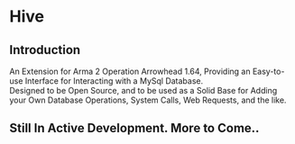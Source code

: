 # Hive
## Introduction
An Extension for Arma 2 Operation Arrowhead 1.64, Providing an Easy-to-use Interface for Interacting with a MySql Database.  
Designed to be Open Source, and to be used as a Solid Base for Adding your Own Database Operations, System Calls, Web Requests, and the like.  

## Still In Active Development. More to Come..
